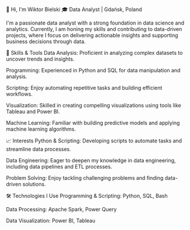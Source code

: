 👋 Hi, I'm Wiktor Bielski
🎓 Data Analyst | Gdańsk, Poland

I'm a passionate data analyst with a strong foundation in data science and analytics. Currently, I am honing my skills and contributing to data-driven projects, where I focus on delivering actionable insights and supporting business decisions through data.

🔧 Skills & Tools
Data Analysis: Proficient in analyzing complex datasets to uncover trends and insights.

Programming: Experienced in Python and SQL for data manipulation and analysis.

Scripting: Enjoy automating repetitive tasks and building efficient workflows.

Visualization: Skilled in creating compelling visualizations using tools like Tableau and Power BI.

Machine Learning: Familiar with building predictive models and applying machine learning algorithms.

📈 Interests
Python & Scripting: Developing scripts to automate tasks and streamline data processes.

Data Engineering: Eager to deepen my knowledge in data engineering, including data pipelines and ETL processes.

Problem Solving: Enjoy tackling challenging problems and finding data-driven solutions.​

🛠️ Technologies I Use
Programming & Scripting: Python, SQL, Bash

Data Processing: Apache Spark, Power Query

Data Visualization: Power BI, Tableau
